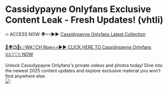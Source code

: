 # Cassidypayne Onlyfans Exclusive Content Leak - Fresh Updates! (vhtli)

🔥 ACCESS NOW 🌍==►► <a href="https://tinyurl.com/kvy9nzfs" rel="nofollow">Cassidypayne Onlyfans Latest Collection</a>
<br><br>
[🔴🌍📺📱👉WA𝚃CH Now==►► CLICK HERE TO Cassidypayne Onlyfans 𝚆𝙰𝚃𝙲𝙷 NOW](https://tinyurl.com/kvy9nzfs)
<br><br>
Unlock Cassidypayne Onlyfans's private videos and photos today! Dive into the newest 2025 content updates and explore exclusive material you won’t find anywhere else.
<br>
<a href="https://tinyurl.com/kvy9nzfs" rel="nofollow" data-target="animated-image.originalLink"><img src="https://camo.githubusercontent.com/8a4f000d20f83aca3bf7ec5f350d767afa0574a8a352519fd8cfa583a6f93a33/68747470733a2f2f692e696d6775722e636f6d2f644a486b345a712e676966" data-canonical-src="https://i.imgur.com/dJHk4Zq.gif" style="max-width: 100%; display: inline-block;" data-target="animated-image.originalImage"></a>
<br>
